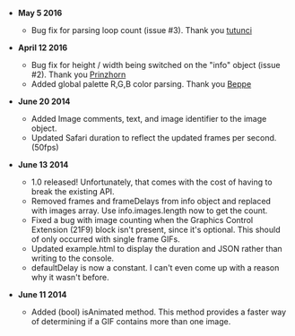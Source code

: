 * **May 5 2016**
  * Bug fix for parsing loop count (issue #3). Thank you [tutunci](https://github.com/tutunci)

* **April 12 2016**
  * Bug fix for height / width being switched on the "info" object (issue #2). Thank you [Prinzhorn](https://github.com/Prinzhorn)
  * Added global palette R,G,B color parsing. Thank you [Beppe](https://github.com/Beppe)

* **June 20 2014**
  * Added Image comments, text, and image identifier to the image object.
  * Updated Safari duration to reflect the updated frames per second. (50fps)
  
* **June 13 2014**
  * 1.0 released! Unfortunately, that comes with the cost of having to break the existing API.
  * Removed frames and frameDelays from info object and replaced with images array. Use info.images.length now to get the count.
  * Fixed a bug with image counting when the Graphics Control Extension (21F9) block isn't present, since it's optional. This should of only occurred with single frame GIFs.
  * Updated example.html to display the duration and JSON rather than writing to the console.
  * defaultDelay is now a constant. I can't even come up with a reason why it wasn't before.

* **June 11 2014**
  * Added (bool) isAnimated method. This method provides a faster way of determining if a GIF contains more than one image.